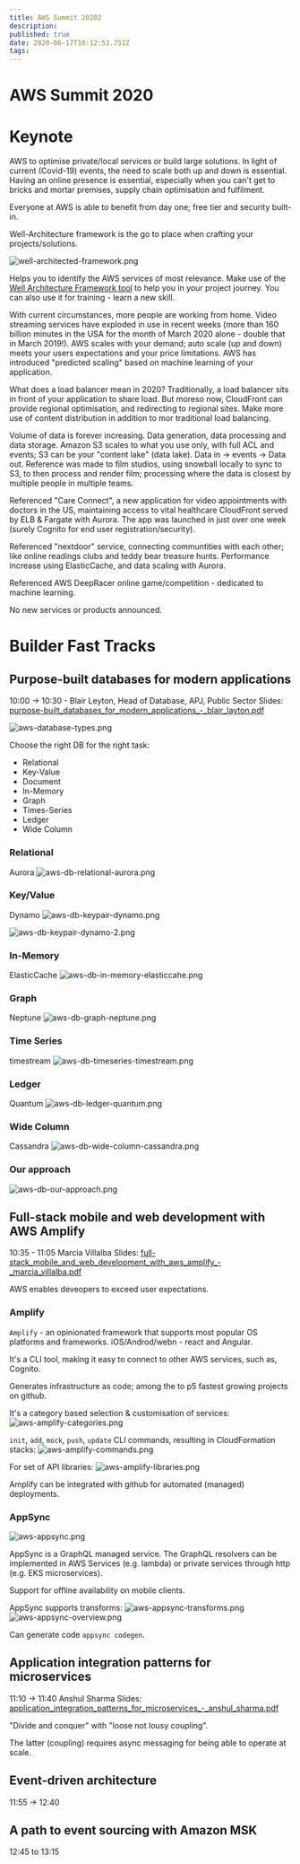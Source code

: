 ```yaml
---
title: AWS Summit 20202
description: 
published: true
date: 2020-06-17T10:12:53.751Z
tags: 
---
```


# AWS Summit 2020

# Keynote
AWS to optimise private/local services or build large solutions. In light of current (Covid-19) events, the need to scale both up and down is essential. Having an online presence is essential, especially when you can't get to bricks and mortar premises, supply chain optimisation and fulfilment.

Everyone at AWS is able to benefit from day one; free tier and security built-in.

Well-Architecture framework is the go to place when crafting your projects/solutions.

![well-architected-framework.png](/uploads/aws/summit-2020/well-architected-framework.png)

Helps you to identify the AWS services of most relevance. Make use of the [Well Architecture Framework tool](https://aws.amazon.com/well-architected-tool/) to help you in your project journey. You can also use it for training - learn a new skill.

With current circumstances, more people are working from home. Video streaming services have exploded in use in recent weeks (more than 160 billion minutes in the USA for the month of March 2020 alone - double that in March 2019!). AWS scales with your demand; auto scale (up and down) meets your users expectations and your price limitations. AWS has introduced "predicted scaling" based on machine learning of your application.

What does a load balancer mean in 2020? Traditionally, a load balancer sits in front of your application to share load. But moreso now, CloudFront can provide regional optimisation, and redirecting to regional sites. Make more use of content distribution in addition to mor traditional load balancing.

Volume of data is forever increasing. Data generation, data processing and data storage. Amazon S3 scales to what you use only, with full ACL and events; S3 can be your "content lake" (data lake). Data in -> events -> Data out. Reference was made to film studios, using snowball locally to sync to S3, to then process and render film; processing where the data is closest by multiple people in multiple teams.

Referenced "Care Connect", a new application for video appointments with doctors in the US, maintaining access to vital healthcare CloudFront served by ELB & Fargate with Aurora. The app was launched in just over one week (surely Cognito for end user registration/security).

Referenced "nextdoor" service, connecting communtities with each other; like online readings clubs and teddy bear treasure hunts. Performance increase using ElasticCache, and data scaling with Aurora.

Referenced AWS DeepRacer online game/competition - dedicated to machine learning.

No new services or products announced.


# Builder Fast Tracks

## Purpose-built databases for modern applications
10:00 -> 10:30 - Blair Leyton, Head of Database, APJ, Public Sector
Slides: 
[purpose-built_databases_for_modern_applications_-_blair_layton.pdf](/uploads/aws/summit-2020/purpose-built_databases_for_modern_applications_-_blair_layton.pdf)

![aws-database-types.png](/uploads/aws/summit-2020/aws-database-types.png)

Choose the right DB for the right task:
* Relational
* Key-Value
* Document
* In-Memory
* Graph
* Times-Series
* Ledger
* Wide Column


### Relational
Aurora
![aws-db-relational-aurora.png](/uploads/aws/summit-2020/aws-db-relational-aurora.png)

### Key/Value
Dynamo
![aws-db-keypair-dynamo.png](/uploads/aws/summit-2020/aws-db-keypair-dynamo.png)

![aws-db-keypair-dynamo-2.png](/uploads/aws/summit-2020/aws-db-keypair-dynamo-2.png)

### In-Memory
ElasticCache
![aws-db-in-memory-elasticcahe.png](/uploads/aws/summit-2020/aws-db-in-memory-elasticcahe.png)
  
### Graph
Neptune
![aws-db-graph-neptune.png](/uploads/aws/summit-2020/aws-db-graph-neptune.png)

### Time Series
timestream
![aws-db-timeseries-timestream.png](/uploads/aws/summit-2020/aws-db-timeseries-timestream.png)
  
### Ledger
Quantum
![aws-db-ledger-quantum.png](/uploads/aws/summit-2020/aws-db-ledger-quantum.png)

### Wide Column
Cassandra
![aws-db-wide-column-cassandra.png](/uploads/aws/summit-2020/aws-db-wide-column-cassandra.png)
  
### Our approach
![aws-db-our-approach.png](/uploads/aws/summit-2020/aws-db-our-approach.png)

## Full-stack mobile and web development with AWS Amplify
10:35 - 11:05
Marcia Villalba
Slides: [full-stack_mobile_and_web_development_with_aws_amplify_-_marcia_villalba.pdf](/uploads/aws/summit-2020/full-stack_mobile_and_web_development_with_aws_amplify_-_marcia_villalba.pdf)

AWS enables deveopers to exceed user expectations.

### Amplify
`Amplify` - an opinionated framework that supports most popular OS platforms and frameworks. iOS/Androd/webn - react and Angular.

It's a CLI tool, making it easy to connect to other AWS services, such as, Cognito.

Generates infrastructure as code; among the to p5 fastest growing projects on github.

It's a category based selection & customisation of services:
![aws-amplify-categories.png](/uploads/aws/summit-2020/aws-amplify-categories.png)

`init`, `add`, `mock`, `push`, `update` CLI commands, resulting in CloudFormation stacks:
![aws-amplify-commands.png](/uploads/aws/summit-2020/aws-amplify-commands.png)

For set of API libraries:
![aws-amplify-libraries.png](/uploads/aws/summit-2020/aws-amplify-libraries.png)

Amplify can be integrated with github for automated (managed) deployments.

### AppSync
![aws-appsync.png](/uploads/aws/summit-2020/aws-appsync.png)

AppSync is a GraphQL managed service. The GraphQL resolvers can be implemented in AWS Services (e.g. lambda) or private services through http (e.g. EKS microservices).

Support for offline availability on mobile clients.

AppSync supports transforms:
![aws-appsync-transforms.png](/uploads/aws/summit-2020/aws-appsync-transforms.png)
![aws-appsync-overview.png](/uploads/aws/summit-2020/aws-appsync-overview.png)

Can generate code `appsync codegen`.

## Application integration patterns for microservices
11:10 -> 11:40 Anshul Sharma
Slides: [application_integration_patterns_for_microservices_-_anshul_sharma.pdf](/uploads/aws/summit-2020/application_integration_patterns_for_microservices_-_anshul_sharma.pdf)

"Divide and conquer" with "loose not lousy coupling".

The latter (coupling) requires async messaging for being able to operate at scale. 

## Event-driven architecture
11:55 -> 12:40

## A path to event sourcing with Amazon MSK
12:45 to 13:15